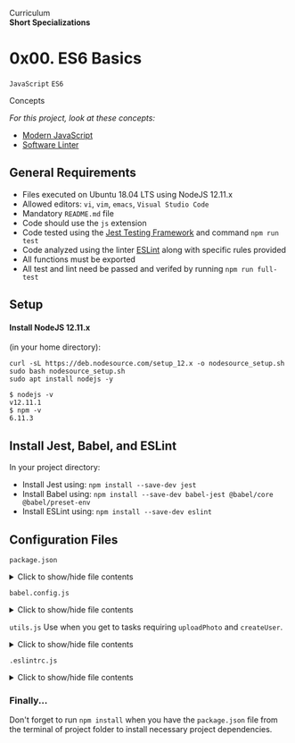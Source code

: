 Curriculum <br>
**Short Specializations** <br>

# 0x00. ES6 Basics

```JavaScript```
```ES6```

Concepts

_For this project, look at these concepts:_

* [Modern JavaScript](https://www.alx-intranet.hbtn.io/concepts/541)
* [Software Linter](https://www.alx-intranet.hbtn.io/concepts/542)

## General Requirements

* Files executed on Ubuntu 18.04 LTS using NodeJS 12.11.x
* Allowed editors: `vi`, `vim`, `emacs`, `Visual Studio Code`
* Mandatory `README.md` file
* Code should use the `js` extension
* Code tested using the [Jest Testing Framework](https://www.jestjs.io) and command `npm run test`
* Code analyzed using the linter [ESLint](https://www.eslint.org) along with specific rules provided
* All functions must be exported
* All test and lint need be passed and verifed by running `npm run full-test`

## Setup

#### Install NodeJS 12.11.x

(in your home directory):

```
curl -sL https://deb.nodesource.com/setup_12.x -o nodesource_setup.sh
sudo bash nodesource_setup.sh
sudo apt install nodejs -y
```
```
$ nodejs -v
v12.11.1
$ npm -v
6.11.3
```
## Install Jest, Babel, and ESLint

In your project directory:

* Install Jest using: `npm install --save-dev jest`
* Install Babel using: `npm install --save-dev babel-jest @babel/core @babel/preset-env`
* Install ESLint using: `npm install --save-dev eslint`

## Configuration Files

`package.json`
<details>
  <summary>Click to show/hide file contents</summary>

  ```json
  {
	"scripts": {
	  "lint": "./node_modules/.bin/eslint",
	  "check-lint": "lint [0-9]*.js",
	  "dev": "npx babel-node",
	  "test": "jest",
	  "full-test": "./node_modules/.bin/eslint [0-9]*.js && jest"
	},
	"devDependencies": {
	  "@babel/core": "^7.6.0",
	  "@babel/node": "^7.8.0",
	  "@babel/preset-env": "^7.6.0",
	  "eslint": "^6.4.0",
	  "eslint-config-airbnb-base": "^14.0.0",
	  "eslint-plugin-import": "^2.18.2",
	  "eslint-plugin-jest": "^22.17.0",
	  "jest": "^24.9.0"
	}
  }
  ```
</details>

`babel.config.js`
<details>
  <summary>Click to show/hide file contents</summary>

  ```javascript
  module.exports = {
    presets: [
      [
	'@babel/preset-env',
	{
	   targets: {
	     node: 'current',
	   },
	 },
      ],
    ],
  };
  ```
</details>

`utils.js`
Use when you get to tasks requiring `uploadPhoto` and `createUser`.
<details>
  <summary>Click to show/hide file contents</summary>

  ```javascript
  export function uploadPhoto() {
    return Promise.resolve({
      status: 200,
      body: 'photo-profile-1',
    });
  }


  export function createUser() {
    return Promise.resolve({
      firstName: 'Guillaume',
      lastName: 'Salva',
    }),
  }
  ```
</details>

`.eslintrc.js`
<details>
  <summary>Click to show/hide file contents</summary>

  ```javascript
  module.exports = {
    env: {
      browser: false,
      es6: true,
      jest: true,
    },
    extends: [
      'airbnb-base',
      'plugin:jest/all',
    ],
    globals: {
      Atomics: 'readonly',
      SharedArrayBuffer: 'readonly',
    },
    parserOptions: {
      ecmaVersion: 2018,
      sourceType: 'module',
    },
    plugins: ['jest'],
    rules: {
      'no-console': 'off',
      'no-shadow': 'off',
      'no-restricted-syntax': [
        'error',
	'LabeledStatement',
	'WithStatement',
      ],
    },
    overrides:[
      {
        files: ['*.js'],
	excludedFiles: 'babel.config.js',
      },
    ],
  };
  ```
</details>

### Finally...

Don't forget to run `npm install` when you have the `package.json` file from the terminal of project folder to install necessary project dependencies.

